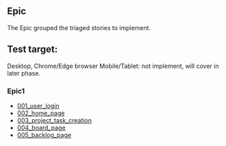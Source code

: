 ## Epic

The Epic grouped the triaged stories to implement.

## Test target:

Desktop, Chrome/Edge browser
Mobile/Tablet: not implement, will cover in later phase.

### Epic1

- [001_user_login](./001_user_login.md)
- [002_home_page](./002_home_page.md)
- [003_project_task_creation](./003_project_task_creation.md)
- [004_board_page](./004_board_page.md)
- [005_backlog_page](./005_backlog_page.md)
